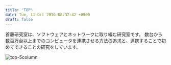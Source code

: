 ```yaml
---
title: 'TOP'
date: Tue, 11 Oct 2016 08:32:42 +0000
draft: false
---
```


首藤研究室は、ソフトウェアとネットワークに取り組む研究室です。 数台から数百万台以上までのコンピュータを連携させる方法の追求と、連携することで初めてできることの研究をしています。

![top-5column](https://www.shudo-lab.org/wp-content/uploads/2016/10/top-5column.jpg)
